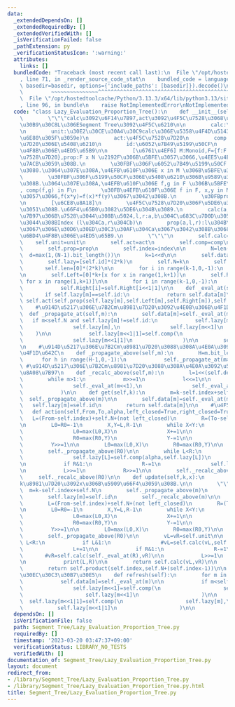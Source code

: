 ```yaml
---
data:
  _extendedDependsOn: []
  _extendedRequiredBy: []
  _extendedVerifiedWith: []
  _isVerificationFailed: false
  _pathExtension: py
  _verificationStatusIcon: ':warning:'
  attributes:
    links: []
  bundledCode: "Traceback (most recent call last):\n  File \"/opt/hostedtoolcache/Python/3.13.3/x64/lib/python3.13/site-packages/onlinejudge_verify/documentation/build.py\"\
    , line 71, in _render_source_code_stat\n    bundled_code = language.bundle(stat.path,\
    \ basedir=basedir, options={'include_paths': [basedir]}).decode()\n          \
    \         ~~~~~~~~~~~~~~~^^^^^^^^^^^^^^^^^^^^^^^^^^^^^^^^^^^^^^^^^^^^^^^^^^^^^^^^^^^^^^^^^^\n\
    \  File \"/opt/hostedtoolcache/Python/3.13.3/x64/lib/python3.13/site-packages/onlinejudge_verify/languages/python.py\"\
    , line 96, in bundle\n    raise NotImplementedError\nNotImplementedError\n"
  code: "class Lazy_Evaluation_Proportion_Tree():\n    def __init__(self,L,calc,unit,act,comp,id,prop,index=1):\n\
    \        \"\"\"calc\u3092\u6F14\u7B97,act\u3092\u4F5C\u7528\u3068\u3059\u308B\u30EA\
    \u30B9\u30C8L\u306ESegment Tree\u3092\u4F5C\u6210\n\n        calc:\u6F14\u7B97\
    \n        unit:\u30E2\u30CE\u30A4\u30C9calc\u306E\u5358\u4F4D\u5143 (xe=ex=x\u3092\
    \u6E80\u305F\u3059e)\n        act:\u4F5C\u7528\u7D20\n        comp:\u4F5C\u7528\
    \u7D20\u306E\u5408\u6210\n        id:\u6052\u7B49\u5199\u50CF\n        prop:\u6BD4\
    \u4F8B\u306E\u4ED5\u65B9\n\n        [\u6761\u4EF6] M:Monoid,F={f:F x M\u2192 M:\u4F5C\
    \u7528\u7D20},prop:F x N \u2192F\u306B\u5BFE\u3057\u3066,\u4EE5\u4E0B\u304C\u6210\
    \u7ACB\u3059\u308B.\n        \u30FBF\u306F\u6052\u7B49\u5199\u50CF id \u3092\u542B\
    \u3080.\u3064\u307E\u308A,\u4EFB\u610F\u306E x in M \u306B\u5BFE\u3057\u3066 id(x)=x\n\
    \        \u30FBF\u306F\u5199\u50CF\u306E\u5408\u6210\u306B\u9589\u3058\u3066\u3044\
    \u308B.\u3064\u307E\u308A,\u4EFB\u610F\u306E f,g in F \u306B\u5BFE\u3057\u3066\
    , comp(f,g) in F\n        \u30FB\u4EFB\u610F\u306E f in F, x,y in M \u306B\u5BFE\
    \u3057\u3066,f(x*y)=f(x)*f(y)\u3067\u3042\u308B.\n        \u30FBprop(f,2n)(x,y)=prop(f,n)(x)*prop(f,n)(y)\n\
    \n        [\u6CE8\u8A18]\n        \u4F5C\u7528\u7D20\u306F\u5DE6\u304B\u3089\u639B\
    \u3051\u308B.\u66F4\u65B0\u3082\u5DE6\u304B\u3089.\n        calc(a,b,l,r):a,b:\u8A08\
    \u7B97\u306B\u7528\u3044\u308B\u5024,l,r:a,b\u304C\u683C\u7D0D\u3055\u308C\u3066\
    \u3044\u308BIndex (l\u304Ca,r\u304Cb)\n        prop(a,l,r):l\u304B\u3089r\u307E\
    \u3067\u306E\u30D6\u30ED\u30C3\u30AF\u304Ca\u3067\u3042\u308B\u3068\u304D\u306E\
    \u6BD4\u4F8B\u306E\u4ED5\u65B9.\n        \"\"\"\n        self.calc=calc\n    \
    \    self.unit=unit\n        self.act=act\n        self.comp=comp\n        self.id=id\n\
    \        self.prop=prop\n        self.index=index\n\n        N=len(L)\n      \
    \  d=max(1,(N-1).bit_length())\n        k=1<<d\n\n        self.data=[unit]*k+L+[unit]*(k-len(L))\n\
    \        self.lazy=[self.id]*(2*k)\n        self.N=k\n        self.depth=d\n \
    \       self.len=[0]*(2*k)\n\n        for i in range(k-1,0,-1):\n            self.data[i]=calc(self.data[i<<1],self.data[i<<1|1],i<<1,i<<1|1)\n\
    \n        self.Left=[0]*k+[x for x in range(1,k+1)]\n        self.Right=[0]*k+[x\
    \ for x in range(1,k+1)]\n\n        for i in range(k-1,0,-1):\n            self.Left[i]=self.Left[i<<1]\n\
    \            self.Right[i]=self.Right[i<<1|1]\n\n    def _eval_at(self,m):\n \
    \       if self.lazy[m]==self.id:\n            return self.data[m]\n        return\
    \ self.act(self.prop(self.lazy[m],self.Left[m],self.Right[m]),self.data[m])\n\n\
    \    #\u914D\u5217\u306E\u7B2Cm\u8981\u7D20\u3092\u4E0B\u306B\u4F1D\u642C\n  \
    \  def _propagate_at(self,m):\n        self.data[m]=self._eval_at(m)\n\n     \
    \   if m<self.N and self.lazy[m]!=self.id:\n            self.lazy[m<<1]=self.comp(\n\
    \                self.lazy[m],\n                self.lazy[m<<1]\n            \
    \    )\n\n            self.lazy[m<<1|1]=self.comp(\n                self.lazy[m],\n\
    \                self.lazy[m<<1|1]\n                )\n\n        self.lazy[m]=self.id\n\
    \n    #\u914D\u5217\u306E\u7B2Cm\u8981\u7D20\u3088\u308A\u4E0A\u3092\u5168\u3066\
    \u4F1D\u642C\n    def _propagate_above(self,m):\n        H=m.bit_length()\n  \
    \      for h in range(H-1,0,-1):\n            self._propagate_at(m>>h)\n\n   \
    \ #\u914D\u5217\u306E\u7B2Cm\u8981\u7D20\u3088\u308A\u4E0A\u3092\u5168\u3066\u518D\
    \u8A08\u7B97\n    def _recalc_above(self,m):\n        l=1<<(self.depth+1-m.bit_length())\n\
    \        while m>1:\n            m>>=1\n            l<<=1\n\n            self.data[m]=self.calc(\n\
    \                self._eval_at(m<<1),\n                self._eval_at(m<<1|1)\n\
    \            )\n\n    def get(self,k):\n        m=k-self.index+self.N\n      \
    \  self._propagate_above(m)\n\n        self.data[m]=self._eval_at(m)\n\n     \
    \   self.lazy[m]=self.id\n        return self.data[m]\n\n    #\u4F5C\u7528\n \
    \   def action(self,From,To,alpha,left_closed=True,right_closed=True):\n     \
    \   L=(From-self.index)+self.N+(not left_closed)\n        R=(To-self.index)+self.N+(right_closed)\n\
    \n        L0=R0=-1\n        X,Y=L,R-1\n        while X<Y:\n            if X&1:\n\
    \                L0=max(L0,X)\n                X+=1\n\n            if Y&1==0:\n\
    \                R0=max(R0,Y)\n                Y-=1\n\n            X>>=1\n   \
    \         Y>>=1\n\n        L0=max(L0,X)\n        R0=max(R0,Y)\n\n        self._propagate_above(L0)\n\
    \        self._propagate_above(R0)\n\n        while L<R:\n            if L&1:\n\
    \                self.lazy[L]=self.comp(alpha,self.lazy[L])\n                L+=1\n\
    \n            if R&1:\n                R-=1\n                self.lazy[R]=self.comp(alpha,self.lazy[R])\n\
    \n            L>>=1\n            R>>=1\n\n        self._recalc_above(L0)\n   \
    \     self._recalc_above(R0)\n\n    def update(self,k,x):\n        \"\"\" \u7B2C\
    k\u8981\u7D20\u3092x\u306B\u5909\u66F4\u3059\u308B.\n\n        \"\"\"\n      \
    \  m=k-self.index+self.N\n        self._propagate_above(m)\n        self.data[m]=x\n\
    \        self.lazy[m]=self.id\n        self._recalc_above(m)\n\n    def product(self,From,To,left_closed=True,right_closed=True):\n\
    \        L=(From-self.index)+self.N+(not left_closed)\n        R=(To-self.index)+self.N+(right_closed)\n\
    \n        L0=R0=-1\n        X,Y=L,R-1\n        while X<Y:\n            if X&1:\n\
    \                L0=max(L0,X)\n                X+=1\n\n            if Y&1==0:\n\
    \                R0=max(R0,Y)\n                Y-=1\n\n            X>>=1\n   \
    \         Y>>=1\n\n        L0=max(L0,X)\n        R0=max(R0,Y)\n\n        self._propagate_above(L0)\n\
    \        self._propagate_above(R0)\n\n        vL=vR=self.unit\n\n        while\
    \ L<R:\n            if L&1:\n                #vL=self.calc(vL,self._eval_at(L))\n\
    \                L+=1\n\n            if R&1:\n                R-=1\n         \
    \       #vR=self.calc(self._eval_at(R),vR)\n\n            L>>=1\n            R>>=1\n\
    \n            print(L,R)\n\n        return self.calc(vL,vR)\n\n    def all_product(self):\n\
    \        return self.product(self.index,self.N+(self.index-1))\n\n    #\u30EA\u30D5\
    \u30EC\u30C3\u30B7\u30E5\n    def refresh(self):\n        for m in range(1,2*self.N):\n\
    \            self.data[m]=self._eval_at(m)\n\n            if m<self.N and self.lazy[m]!=self.id:\n\
    \                self.lazy[m<<1]=self.comp(\n                    self.lazy[m],\n\
    \                    self.lazy[m<<1]\n                    )\n\n              \
    \  self.lazy[m<<1|1]=self.comp(\n                    self.lazy[m],\n         \
    \           self.lazy[m<<1|1]\n                    )\n\n            self.lazy[m]=self.id\n"
  dependsOn: []
  isVerificationFile: false
  path: Segment_Tree/Lazy_Evaluation_Proportion_Tree.py
  requiredBy: []
  timestamp: '2023-03-20 03:47:37+09:00'
  verificationStatus: LIBRARY_NO_TESTS
  verifiedWith: []
documentation_of: Segment_Tree/Lazy_Evaluation_Proportion_Tree.py
layout: document
redirect_from:
- /library/Segment_Tree/Lazy_Evaluation_Proportion_Tree.py
- /library/Segment_Tree/Lazy_Evaluation_Proportion_Tree.py.html
title: Segment_Tree/Lazy_Evaluation_Proportion_Tree.py
---
```

